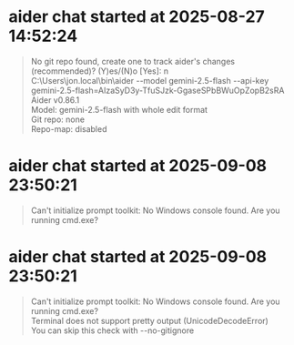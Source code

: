 
# aider chat started at 2025-08-27 14:52:24

> No git repo found, create one to track aider's changes (recommended)? (Y)es/(N)o [Yes]: n  
> C:\Users\jon\.local\bin\aider --model gemini-2.5-flash --api-key gemini-2.5-flash=AIzaSyD3y-TfuSJzk-GgaseSPbBWuOpZopB2sRA  
> Aider v0.86.1  
> Model: gemini-2.5-flash with whole edit format  
> Git repo: none  
> Repo-map: disabled  

# aider chat started at 2025-09-08 23:50:21

> Can't initialize prompt toolkit: No Windows console found. Are you running cmd.exe?  

# aider chat started at 2025-09-08 23:50:21

> Can't initialize prompt toolkit: No Windows console found. Are you running cmd.exe?  
> Terminal does not support pretty output (UnicodeDecodeError)  
> You can skip this check with --no-gitignore  
